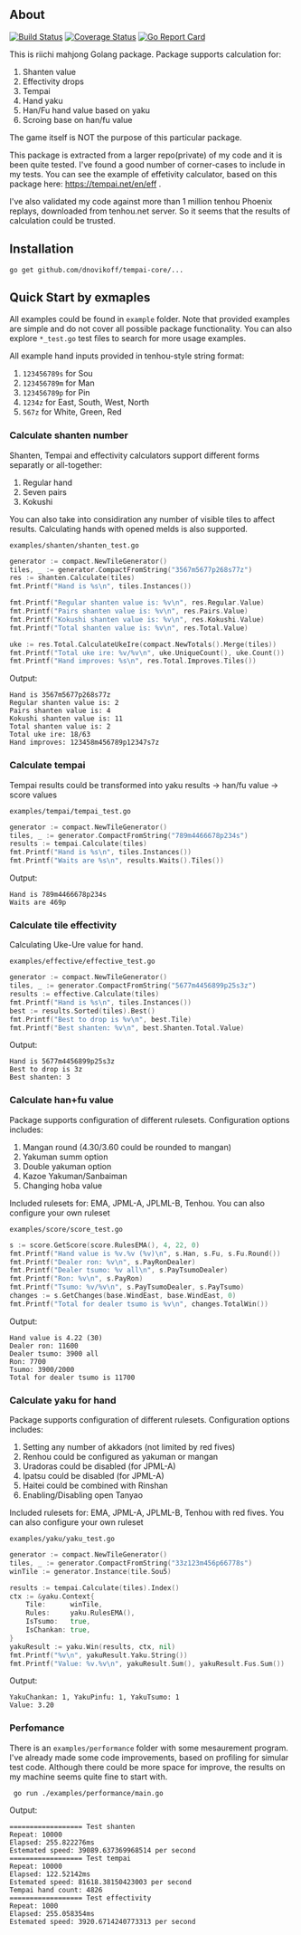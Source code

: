 ## About

[![Build Status](https://travis-ci.org/dnovikoff/tempai-core.svg?branch=master)](https://travis-ci.org/dnovikoff/tempai-core)
[![Coverage Status](https://img.shields.io/codecov/c/github/dnovikoff/tempai-core.svg)](https://codecov.io/gh/dnovikoff/tempai-core)
[![Go Report Card](https://goreportcard.com/badge/github.com/dnovikoff/tempai-core)](https://goreportcard.com/report/github.com/dnovikoff/tempai-core)

This is riichi mahjong Golang package.
Package supports calculation for:

1. Shanten value
2. Effectivity drops
3. Tempai
4. Hand yaku
4. Han/Fu hand value based on yaku
5. Scroing base on han/fu value

The game itself is NOT the purpose of this particular package.

This package is extracted from a larger repo(private) of my code and it is been quite tested. 
I've found a good number of corner-cases to include in my tests.
You can see the example of effetivity calculator, based on this package here: https://tempai.net/en/eff .

I've also validated my code against more than 1 million tenhou Phoenix replays, downloaded from tenhou.net server.
So it seems that the results of calculation could be trusted.

## Installation

`go get github.com/dnovikoff/tempai-core/...`

## Quick Start by exmaples

All examples could be found in `example` folder.
Note that provided examples are simple and do not cover all possible package functionality.
You can also explore `*_test.go` test files to search for more usage examples.

All example hand inputs provided in tenhou-style string format:

1. `123456789s` for Sou
2. `123456789m` for Man
3. `123456789p` for Pin
4. `1234z` for East, South, West, North
5. `567z` for White, Green, Red

### Calculate shanten number

Shanten, Tempai and effectivity calculators support different forms separatly or all-together:

1. Regular hand
2. Seven pairs
3. Kokushi

You can also take into considiration any number of visible tiles to affect results.
Calculating hands with opened melds is also supported.

`examples/shanten/shanten_test.go`

```go
generator := compact.NewTileGenerator()
tiles, _ := generator.CompactFromString("3567m5677p268s77z")
res := shanten.Calculate(tiles)
fmt.Printf("Hand is %s\n", tiles.Instances())

fmt.Printf("Regular shanten value is: %v\n", res.Regular.Value)
fmt.Printf("Pairs shanten value is: %v\n", res.Pairs.Value)
fmt.Printf("Kokushi shanten value is: %v\n", res.Kokushi.Value)
fmt.Printf("Total shanten value is: %v\n", res.Total.Value)

uke := res.Total.CalculateUkeIre(compact.NewTotals().Merge(tiles))
fmt.Printf("Total uke ire: %v/%v\n", uke.UniqueCount(), uke.Count())
fmt.Printf("Hand improves: %s\n", res.Total.Improves.Tiles())
```

Output:
```
Hand is 3567m5677p268s77z
Regular shanten value is: 2
Pairs shanten value is: 4
Kokushi shanten value is: 11
Total shanten value is: 2
Total uke ire: 18/63
Hand improves: 123458m456789p12347s7z
```

### Calculate tempai

Tempai results could be transformed into yaku results -> han/fu value -> score values

`examples/tempai/tempai_test.go`

```go
generator := compact.NewTileGenerator()
tiles, _ := generator.CompactFromString("789m4466678p234s")
results := tempai.Calculate(tiles)
fmt.Printf("Hand is %s\n", tiles.Instances())
fmt.Printf("Waits are %s\n", results.Waits().Tiles())
```

Output:
```
Hand is 789m4466678p234s
Waits are 469p
```

### Calculate tile effectivity

Calculating Uke-Ure value for hand.

`examples/effective/effective_test.go`

```go
generator := compact.NewTileGenerator()
tiles, _ := generator.CompactFromString("5677m4456899p25s3z")
results := effective.Calculate(tiles)
fmt.Printf("Hand is %s\n", tiles.Instances())
best := results.Sorted(tiles).Best()
fmt.Printf("Best to drop is %v\n", best.Tile)
fmt.Printf("Best shanten: %v\n", best.Shanten.Total.Value)
```

Output:
```
Hand is 5677m4456899p25s3z
Best to drop is 3z
Best shanten: 3
```

### Calculate han+fu value

Package supports configuration of different rulesets.
Configuration options includes:

1. Mangan round (4.30/3.60 could be rounded to mangan)
2. Yakuman summ option
3. Double yakuman option
4. Kazoe Yakuman/Sanbaiman
5. Changing hoba value

Included rulesets for: EMA, JPML-A, JPLML-B, Tenhou.
You can also configure your own ruleset

`examples/score/score_test.go`

```go
s := score.GetScore(score.RulesEMA(), 4, 22, 0)
fmt.Printf("Hand value is %v.%v (%v)\n", s.Han, s.Fu, s.Fu.Round())
fmt.Printf("Dealer ron: %v\n", s.PayRonDealer)
fmt.Printf("Dealer tsumo: %v all\n", s.PayTsumoDealer)
fmt.Printf("Ron: %v\n", s.PayRon)
fmt.Printf("Tsumo: %v/%v\n", s.PayTsumoDealer, s.PayTsumo)
changes := s.GetChanges(base.WindEast, base.WindEast, 0)
fmt.Printf("Total for dealer tsumo is %v\n", changes.TotalWin())
```

Output:
```
Hand value is 4.22 (30)
Dealer ron: 11600
Dealer tsumo: 3900 all
Ron: 7700
Tsumo: 3900/2000
Total for dealer tsumo is 11700
```

### Calculate yaku for hand

Package supports configuration of different rulesets.
Configuration options includes:

1. Setting any number of akkadors (not limited by red fives)
2. Renhou could be configured as yakuman or mangan
3. Uradoras could be disabled (for JPML-A)
4. Ipatsu could be disabled (for JPML-A)
5. Haitei could be combined with Rinshan
6. Enabling/Disabling open Tanyao

Included rulesets for: EMA, JPML-A, JPLML-B, Tenhou with red fives.
You can also configure your own ruleset

`examples/yaku/yaku_test.go`

```go
generator := compact.NewTileGenerator()
tiles, _ := generator.CompactFromString("33z123m456p66778s")
winTile := generator.Instance(tile.Sou5)

results := tempai.Calculate(tiles).Index()
ctx := &yaku.Context{
    Tile:      winTile,
    Rules:     yaku.RulesEMA(),
    IsTsumo:   true,
    IsChankan: true,
}
yakuResult := yaku.Win(results, ctx, nil)
fmt.Printf("%v\n", yakuResult.Yaku.String())
fmt.Printf("Value: %v.%v\n", yakuResult.Sum(), yakuResult.Fus.Sum())
```

Output:
```
YakuChankan: 1, YakuPinfu: 1, YakuTsumo: 1
Value: 3.20
```

### Perfomance
There is an `examples/performance` folder with some mesaurement program.
I've already made some code improvements, based on profiling for simular test code.
Although there could be more space for improve, the results on my machine seems quite fine to start with.

` go run ./examples/performance/main.go`

Output:
```
================== Test shanten
Repeat: 10000
Elapsed: 255.822276ms
Estemated speed: 39089.637369968514 per second
================== Test tempai
Repeat: 10000
Elapsed: 122.52142ms
Estemated speed: 81618.38150423003 per second
Tempai hand count: 4826
================== Test effectivity
Repeat: 1000
Elapsed: 255.058354ms
Estemated speed: 3920.6714240773313 per second
```
